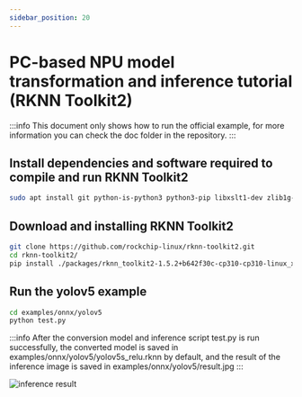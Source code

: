 ```yaml
---
sidebar_position: 20
---
```


# PC-based NPU model transformation and inference tutorial (RKNN Toolkit2)

:::info
This document only shows how to run the official example, for more information you can check the doc folder in the repository.
:::

## Install dependencies and software required to compile and run RKNN Toolkit2

```bash
sudo apt install git python-is-python3 python3-pip libxslt1-dev zlib1g-dev libglib2.0-dev libsm6 libgl1-mesa-glx libprotobuf-dev build-essential adb
```

## Download and installing RKNN Toolkit2

```bash
git clone https://github.com/rockchip-linux/rknn-toolkit2.git
cd rknn-toolkit2/
pip install ./packages/rknn_toolkit2-1.5.2+b642f30c-cp310-cp310-linux_x86_64.whl
```

## Run the yolov5 example

<!-- :::info
This script is run on a PC emulator, if you need to debug with a board please refer to
::: -->

```bash
cd examples/onnx/yolov5
python test.py
```

:::info
After the conversion model and inference script test.py is run successfully, the converted model is saved in examples/onnx/yolov5/yolov5s_relu.rknn by default, and the result of the inference image is saved in examples/onnx/yolov5/result.jpg
:::

![inference result](/img/general-tutorial/rknn/result.webp)
